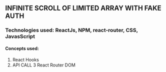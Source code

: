 ## INFINITE SCROLL OF LIMITED ARRAY WITH FAKE AUTH

### Technologies used: ReactJs, NPM, react-router, CSS, JavasScript

#### Concepts used: 
 1) React Hooks
 2) API CALL
 3 React Router DOM
